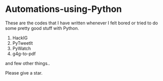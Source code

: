 # Automations-using-Python

  These are the codes that I have written whenever I felt bored or tried to do some pretty good stuff with Python.


1. HackIG 
2. PyTweetIt
3. PyWatch
4. g4g-to-pdf

and few other things..

Please give a star.
